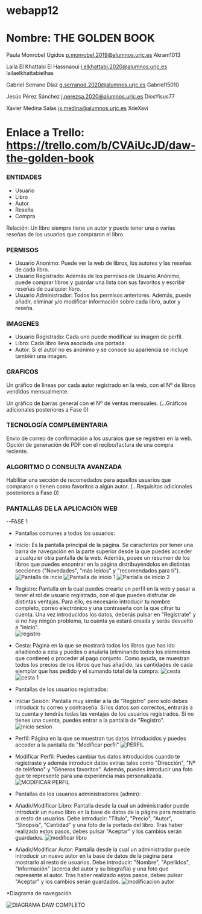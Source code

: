 # webapp12

# Nombre: THE GOLDEN BOOK

Paula Monrobel Ugidos           p.monrobel.2019@alumnos.urjc.es     Akram1013

Laila El Khattabi El Hassnaoui	l.elkhattabi.2020@alumnos.urjc.es   lailaelkhattabielhas

Gabriel Serrano Díaz            g.serranod.2020@alumnos.urjc.es     Gabriel15010

Jesús Pérez Sánchez             j.perezsa.2020@alumnos.urjc.es      DiosYisus77

Xavier Medina Salas             jx.medina@alumnos.urjc.es           XdeXavi

# Enlace a Trello: https://trello.com/b/CVAiUcJD/daw-the-golden-book

### ENTIDADES

* Usuario
* Libro
* Autor
* Reseña
* Compra

Relación: Un libro siempre tiene un autor y puede tener una o varias reseñas de los usuarios que compraron el libro.

### PERMISOS

* Usuario Anonimo: Puede ver la web de libros, los autores y las reseñas de cada libro. 
* Usuario Registrado: Además de los permisos de Usuario Anónimo, puede comprar libros y guardar una lista con sus favoritos y escribir reseñas de cualquier libro.
* Usuario Administrador: Todos los permisos anteriores. Además, puede añadir, eliminar y/o modificar información sobre cada libro, autor y reseña.

### IMAGENES

* Usuario Registrado: Cada uno puede modificar su imagen de perfil.
* Libro: Cada libro lleva asociada una portada.
* Autor: Si el autor no es anónimo y se conoce su apariencia se incluye también una imagen.

### GRAFICOS

Un gráfico de líneas por cada autor registrado en la web, con el Nº de libros vendidos mensualmente.

Un gráfico de barras general con el Nº de ventas mensuales. 
(...Gráficos adicionales posteriores a Fase 0)


### TECNOLOGÍA COMPLEMENTARIA

Envio de correo de confirmación a los usuraios que se registren en la web.
Opción de generación de PDF con el recibo/factura de una compra reciente.

### ALGORITMO O CONSULTA AVANZADA

Habilitar una sección de recomedados para aquellos usuarios que compraron o tienen como favoritos a algún autor.
(...Requisitos adicionales posteriores a Fase 0)


### PANTALLAS DE LA APLICACIÓN WEB 

--FASE 1  

* Pantallas comunes a todos los usuarios: 

* Inicio: Es la pantalla principal de la página. Se caracteriza por tener una barra de navegación en la parte superior desde la que  puedes acceder a cualquier otra pantalla de la web. Además, posee un resumen de los libros que puedes encontrar en la página distribuyéndolos en distintas secciones ("Novedades", "más leídos" y "recomendados para ti"). 
![Pantalla de incio](https://user-images.githubusercontent.com/123741250/218403579-e5c02bc8-ca25-4ee3-a86a-982ff139ecae.png)
![Pantalla de inicio 1](https://user-images.githubusercontent.com/123741250/218403588-56bb7183-7409-4496-8566-fdc0f45110b0.png)
![Pantalla de inicio 2](https://user-images.githubusercontent.com/123741250/218403592-cf0c60af-c9b6-4317-a47a-964d2b5d7845.png)

* Registro: Pantalla en la cual puedes crearte un perfil en la web y pasar a tener el rol de usuario registrado, con el que puedes disfrutar de distintas ventajas. Para ello, es necesario introducir tu nombre completo, correo electrónico y una contraseña con la que cifrar tu cuenta. Una vez introducidos los datos, deberás pulsar en "Regístrate" y si no hay ningún problema, tu cuenta ya estará creada y serás devuelto a "inicio".  
![registro](https://user-images.githubusercontent.com/123741250/218403613-14e3809b-0a44-48e9-b8aa-c2a35474c845.png)

 * Cesta: Página en la que se mostrará todos los libros que has ido añadiendo a esta y puedes o anularla (eliminando todos los elementos que contiene) o proceder al pago conjunto. Como ayuda, se muestran todos los precios de los libros que has añadido, las cantidades de cada ejemplar que has pedido y el sumando total de la compra. 
![cesta](https://user-images.githubusercontent.com/123741250/218403640-fe820053-5f74-449d-9270-160da87a8502.png)
![cesta 1](https://user-images.githubusercontent.com/123741250/218403649-b8d54e0c-6e25-42b5-9dfd-90eea372268d.png)

* Pantallas de los usuarios registrados: 

* Iniciar Sesión: Pantalla muy similar a la de "Registro" pero solo debes introducir tu correo y contraseña. Si los datos son correctos, entrarás a tu cuenta y tendrás todas las ventajas de los usuarios registrados. Si no tienes una cuenta, puedes entrar a la pantalla de "Registro". 
![inicio sesion](https://user-images.githubusercontent.com/123741250/218403721-87ce2e7a-bb3b-4dd8-b4c3-04c4f33e81d7.png)

* Perfil: Página en la que se muestran tus datos introducidos y puedes acceder a la pantalla de "Modificar perfil" 
![PERFIL](https://user-images.githubusercontent.com/123741250/218403782-dd0ffcb9-3904-461b-a455-b78f6c44d028.png)
* Modificar Perfil: Puedes cambiar tus datos introducidos cuando te registraste y además introducir datos extras tales como "Dirección", "Nº de teléfono" y "Géneros favoritos". Además, puedes introducir una foto que te represente para una experiencia más personalizada. 
![MODIFICAR PERFIL](https://user-images.githubusercontent.com/123741250/218403807-eccaa12e-943d-4c51-a982-1e742464f9a9.png)
* Pantallas de los usuarios administradores (admin): 

* Añadir/Modificar Libro: Pantalla desde la cual un administrador puede introducir un nuevo libro en la base de datos de la página para mostrarlo al resto de usuarios. Debe introducir: "Título", "Precio", "Autor", "Sinopsis", "Cantidad" y una foto de la portada del libro. Tras haber realizado estos pasos, debes pulsar "Aceptar" y los cambios serán guardados. 
![modificar libro](https://user-images.githubusercontent.com/123741250/218403868-444c6518-6514-456e-a521-d4a2acc9b4cc.png)

* Añadir/Modificar Autor: Pantalla desde la cual un administrador puede introducir un nuevo autor en la base de datos de la página para mostrarlo al resto de usuarios. Debe introducir: "Nombre", "Apellidos", "Información" (acerca del autor y su biografía) y una foto que represente al autor. Tras haber realizado estos pasos, debes pulsar "Aceptar" y los cambios serán guardados. 
![modificacion autor](https://user-images.githubusercontent.com/123741250/218403928-c6e4f8b7-0938-4a13-8ea0-d2ffb85152c2.png)



 *Diagrama de navegación
 
 

  ![DIAGRAMA DAW COMPLETO](https://user-images.githubusercontent.com/123741250/218404801-2f3e19d2-d576-4f8e-bd3b-7f246f18c3af.png)


 



